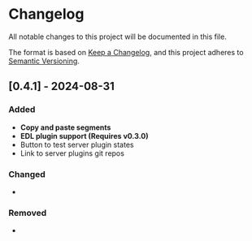 # Changelog

All notable changes to this project will be documented in this file.

The format is based on [Keep a Changelog](https://keepachangelog.com/en/1.1.0/),
and this project adheres to [Semantic Versioning](https://semver.org/spec/v2.0.0.html).

## [0.4.1] - 2024-08-31

### Added

- **Copy and paste segments**
- **EDL plugin support (Requires v0.3.0)**
- Button to test server plugin states
- Link to server plugins git repos

### Changed

-

### Removed

-
